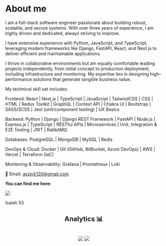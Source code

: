 <h1>About me</h1>
I am a full-stack software engineer passionate about building robust, scalable, and secure systems. With over three years of experience, I am highly driven and dedicated, always striving to improve.

I have extensive experience with Python, JavaScript, and TypeScript, leveraging modern frameworks like Django, FastAPI, React, and Next.js to deliver efficient and maintainable applications. 

I thrive in collaborative environments but am equally comfortable leading projects independently, from initial concept to production deployment, including infrastructure and monitoring. My expertise lies in designing high-performance solutions that generate tangible business value.

My technical skill set includes:

Frontend:
React | Next.js | TypeScript | JavaScript | TailwindCSS | CSS | HTML | Redux Toolkit | GraphQL | Context API | Chakra UI | Bootstrap | SASS/SCSS | Jest (unit/component testing) | UX Basics

Backend:
Python | Django | Django REST Framework | FastAPI | Node.js | Express.js | TypeScript | RESTful APIs | Microservices | Unit, Integration & E2E Testing | JWT | RabbitMQ

Databases:
PostgreSQL | MongoDB | MySQL | Redis

DevOps & Cloud:
Docker | Git (GitHub, BitBucket, Azure DevOps) | AWS | Vercel | Terraform (IaC)

Monitoring & Observability:
Grafana | Prometheus | Loki

📧 Email: ayzick120@gmail.com

<p><strong>You can find me here:</strong><p>
<a href="https://www.linkedin.com/in/isaac-xavier-dev/"><img src="https://img.shields.io/badge/LinkedIn-008BF1?logo=linkedin&logoColor=white&style=for-the-badge"/></a>

Isaiah 53

<div align="center" direction="column">
<h2>Analytics 📊<h2>
<img src="https://github-readme-stats.vercel.app/api?username=zaquinn&show_icons=true&theme=tokyonight"/>
<img src="https://github-readme-stats.vercel.app/api/top-langs/?username=zaquinn&theme=tokyonight"/>
</div>

